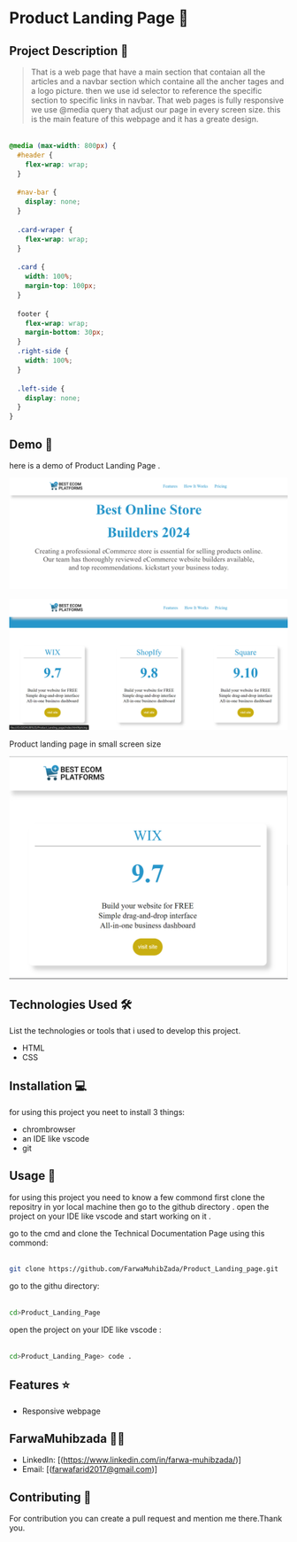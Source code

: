 # Product Landing Page 🚀

## Project Description 📝

> That is a web page that have a main section that contaian all the articles and a navbar section which containe all the ancher tages and a logo picture. then we use id selector to reference the specific section to specific links in navbar. That web pages is fully responsive we use @media query that adjust our page in every screen size. this is the main feature of this webpage and it has a greate design. 



```css

@media (max-width: 800px) {
  #header {
    flex-wrap: wrap;
  }

  #nav-bar {
    display: none;
  }

  .card-wraper {
    flex-wrap: wrap; 
  }

  .card {
    width: 100%;
    margin-top: 100px; 
  }

  footer {
    flex-wrap: wrap;
    margin-bottom: 30px;
  }
  .right-side {
    width: 100%;
  }

  .left-side {
    display: none;
  } 
}

```



## Demo 📸

here is a demo of Product Landing Page .

![first page](./images/Capture2.PNG)

![second page](./images/Capture3.PNG)

Product landing page in small screen size

![small screen size](./images/responsive.PNG)

## Technologies Used 🛠️

List the technologies or tools that i used to develop this project. 
- HTML
- CSS


## Installation 💻

for using this project you neet to install 3 things:

- chrombrowser
- an IDE like vscode
- git



## Usage 🎯

for using this project you need to know a few commond first clone the repositry in yor local machine then go to the github directory . open the project on your IDE like vscode and start working on it .


go to the cmd and clone the Technical Documentation Page 
using this commond:
```bash

git clone https://github.com/FarwaMuhibZada/Product_Landing_page.git 
```
go to the githu directory:
```bash

cd>Product_Landing_Page

```
open the project on your IDE like vscode :

```bash

cd>Product_Landing_Page> code .

```


## Features ⭐
- Responsive webpage


## FarwaMuhibzada 👩‍💻



- LinkedIn: [(https://www.linkedin.com/in/farwa-muhibzada/)]
- Email: [(farwafarid2017@gmail.com)]

## Contributing 🤝
For contribution you can create a pull request and mention me there.Thank you.



